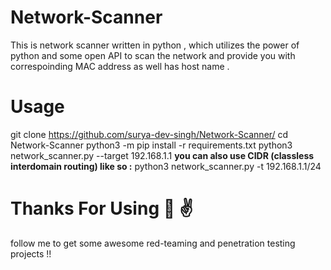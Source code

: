 # Network-Scanner
This is network scanner written in python , which utilizes the power of python and some open API to scan the network and provide you with correspoinding MAC address as well has host name .

# Usage

git clone https://github.com/surya-dev-singh/Network-Scanner/
cd Network-Scanner
python3 -m pip install -r requirements.txt
python3 network_scanner.py --target 192.168.1.1
**you can also use CIDR (classless interdomain routing) like so :** 
python3 network_scanner.py -t 192.168.1.1/24

# Thanks For Using  🙌 ✌️ 
follow me to get some awesome red-teaming and penetration testing projects !!
